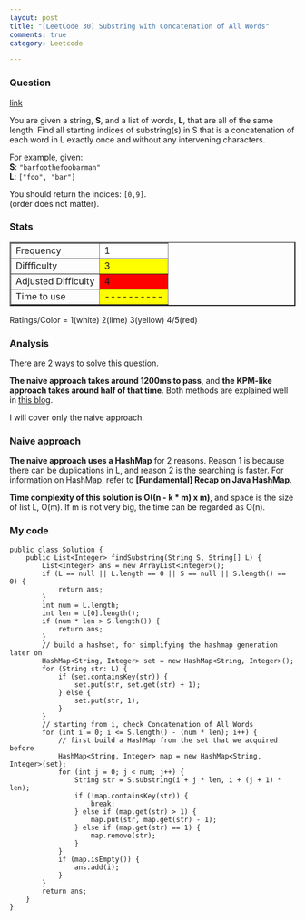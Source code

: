 ```yaml
---
layout: post
title: "[LeetCode 30] Substring with Concatenation of All Words"
comments: true
category: Leetcode

---
```


### Question 

[link](http://oj.leetcode.com/problems/substring-with-concatenation-of-all-words/)

<div class="question-content">
            <p></p><p>
You are given a string, <b>S</b>, and a list of words, <b>L</b>, that are all of the same length. Find all starting indices of substring(s) in S that is a concatenation of each word in L exactly once and without any intervening characters.
</p>

<p>
For example, given:<br>
<b>S</b>: <code>"barfoothefoobarman"</code><br>
<b>L</b>: <code>["foo", "bar"]</code>
</p>

<p>
You should return the indices: <code>[0,9]</code>.<br>
(order does not matter).
</p><p></p>
          </div>

### Stats

<table border="2">
	<tr>
		<td>Frequency</td>
		<td bgcolor="white">1</td>
	</tr>
	<tr>
		<td>Diffficulty</td>
		<td bgcolor="yellow">3</td>
	</tr>
	<tr>
		<td>Adjusted Difficulty</td>
		<td bgcolor="red">4</td>
	</tr>
	<tr>
		<td>Time to use</td>
		<td bgcolor="yellow">----------</td>
	</tr>
</table>

Ratings/Color = 1(white) 2(lime) 3(yellow) 4/5(red)

### Analysis

There are 2 ways to solve this question. 

__The naive approach takes around 1200ms to pass__, and __the KPM-like approach takes around half of that time__. Both methods are explained well in [this blog](http://n00tc0d3r.blogspot.sg/2013/06/substring-with-concatenation-of-all.html).

I will cover only the naive approach. 

### Naive approach

__The naive approach uses a HashMap__ for 2 reasons. Reason 1 is because there can be duplications in L, and reason 2 is the searching is faster. For information on HashMap, refer to __[Fundamental] Recap on Java HashMap__. 

__Time complexity of this solution is O((n - k * m) x m)__, and space is the size of list L, O(m). If m is not very big, the time can be regarded as O(n). 

### My code 

    public class Solution {
        public List<Integer> findSubstring(String S, String[] L) {
            List<Integer> ans = new ArrayList<Integer>();
            if (L == null || L.length == 0 || S == null || S.length() == 0) {
                return ans;
            }
            int num = L.length;
            int len = L[0].length();
            if (num * len > S.length()) {
                return ans;
            }
            // build a hashset, for simplifying the hashmap generation later on
            HashMap<String, Integer> set = new HashMap<String, Integer>();
            for (String str: L) {
                if (set.containsKey(str)) {
                    set.put(str, set.get(str) + 1);
                } else {
                    set.put(str, 1);
                }
            }
            // starting from i, check Concatenation of All Words
            for (int i = 0; i <= S.length() - (num * len); i++) {
                // first build a HashMap from the set that we acquired before
                HashMap<String, Integer> map = new HashMap<String, Integer>(set);
                for (int j = 0; j < num; j++) {
                    String str = S.substring(i + j * len, i + (j + 1) * len);
                    if (!map.containsKey(str)) {
                        break;
                    } else if (map.get(str) > 1) {
                        map.put(str, map.get(str) - 1);
                    } else if (map.get(str) == 1) {
                        map.remove(str);
                    }
                }
                if (map.isEmpty()) {
                    ans.add(i);
                }
            }
            return ans;
        }
    }
